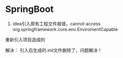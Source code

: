 # SpringBoot

1. idea引入原有工程文件报错，cannot access org.springframework.core.env.EnviromentCapable

重新引入项目造成的

解决：
引入后生成的.iml文件删除了，问题解决！